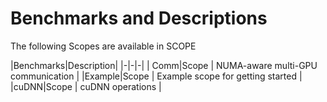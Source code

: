 # Benchmarks and Descriptions

The following Scopes are available in SCOPE

|Benchmarks|Description|
|-|-|-|
| Comm\|Scope   | NUMA-aware multi-GPU communication |
|Example\|Scope | Example scope for getting started | 
|cuDNN\|Scope   | cuDNN operations | 
